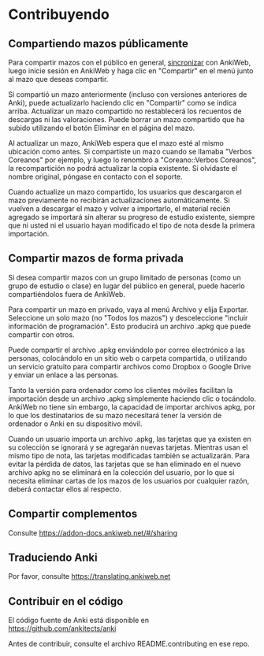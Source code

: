 # Contribuyendo

## Compartiendo mazos públicamente

Para compartir mazos con el público en general, [sincronizar](syncing.md) 
con AnkiWeb, luego inicie sesión en AnkiWeb y haga clic en "Compartir" en el menú
junto al mazo que deseas compartir.

Si compartió un mazo anteriormente (incluso con versiones anteriores de
Anki), puede actualizarlo haciendo clic en "Compartir" como se indica arriba. Actualizar un mazo compartido 
no restablecerá los recuentos de descargas ni las valoraciones. Puede borrar un
mazo compartido que ha subido utilizando el botón Eliminar en el
página del mazo.

Al actualizar un mazo, AnkiWeb espera que el mazo esté al mismo
ubicación como antes. Si compartiste un mazo cuando se llamaba "Verbos Coreanos"
por ejemplo, y luego lo renombró a "Coreano::Verbos Coreanos",
la recompartición no podrá actualizar la copia existente. Si olvidaste
el nombre original, póngase en contacto con el soporte.

Cuando actualize un mazo compartido, los usuarios que descargaron el mazo previamente
no recibirán actualizaciones automáticamente. Si vuelven a descargar el mazo
y volver a importarlo, el material recién agregado se importará sin alterar
su progreso de estudio existente, siempre que ni usted ni el usuario hayan modificado
el tipo de nota desde la primera importación.

## Compartir mazos de forma privada

Si desea compartir mazos con un grupo limitado de personas (como un
grupo de estudio o clase) en lugar del público en general, puede hacerlo
compartiéndolos fuera de AnkiWeb.

Para compartir un mazo en privado, vaya al menú Archivo y elija Exportar. Seleccione
un solo mazo (no "Todos los mazos") y desceleccione "incluir 
información de programación". Esto producirá un archivo .apkg que puede compartir con
otros.

Puede compartir el archivo .apkg enviándolo por correo electrónico a las personas, colocándolo en un
sitio web o carpeta compartida, o utilizando un servicio gratuito para compartir archivos como
Dropbox o Google Drive y enviar un enlace a las personas.

Tanto la versión para ordenador como los clientes móviles facilitan la importación desde
un archivo .apkg simplemente haciendo clic o tocándolo. AnkiWeb no tiene
sin embargo, la capacidad de importar archivos apkg, por lo que los destinatarios de su mazo
necesitará tener la versión de ordenador o Anki en su dispositivo móvil.

Cuando un usuario importa un archivo .apkg, las tarjetas que ya existen en su colección
se ignorará y se agregarán nuevas tarjetas. Mientras
usan el mismo tipo de nota, las tarjetas modificadas también se actualizarán. Para
evitar la pérdida de datos, las tarjetas que se han eliminado en el nuevo archivo apkg
no se eliminará en la colección del usuario, por lo que si necesita eliminar
cartas de los mazos de los usuarios por cualquier razón, deberá contactar
ellos al respecto.

## Compartir complementos

Consulte https://addon-docs.ankiweb.net/#/sharing

## Traduciendo Anki

Por favor, consulte https://translating.ankiweb.net

## Contribuir en el código

El código fuente de Anki está disponible en <https://github.com/ankitects/anki>

Antes de contribuir, consulte el archivo README.contributing en ese
repo.